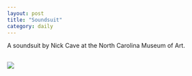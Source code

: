 ```yaml
---
layout: post
title: "Soundsuit"
category: daily
---
```

<p></p>
A soundsuit by Nick Cave at the North Carolina Museum of Art.
<p></p>

<img src="{{ ASSET_PATH }}/images/09.jpg" style="display: block; margin-left: 0px; margin-right: auto; margin-top: 30px; margin-bottom: 30px;">